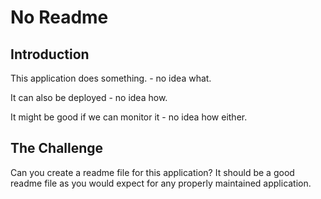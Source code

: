 # No Readme

## Introduction

This application does something. - no idea what. 

It can also be deployed - no idea how.

It might be good if we can monitor it - no idea how either.


## The Challenge

Can you create a readme file for this application? It should be a good readme file as you would expect for any properly maintained application.

